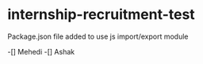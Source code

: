 # internship-recruitment-test
Package.json file added to use js import/export module

-[] Mehedi
-[] Ashak
